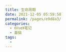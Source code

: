 ```yaml
---
title: 生命周期
date: 2021-12-05 05:59:58
permalink: /pages/e9d8a3/
categories:
  - 《Vue》笔记
  - 基础
tags:
  - 
---
```

